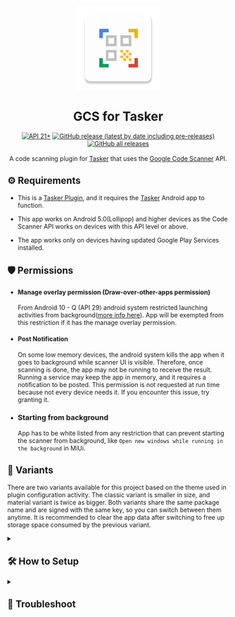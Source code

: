 <div align="center">
<picture>
  <source media="(prefers-color-scheme: dark)" srcset="assets/ic_launcher_dark.png">
  <img alt="" src="app/src/main/res/mipmap-xxxhdpi/ic_launcher.png">
</picture><br>
<h1 align="center">GCS for Tasker</h1>
<a href="https://developer.android.com/tools/releases/platforms#5.0">
<img alt="API 21+" src="https://img.shields.io/badge/API-21%2B-brightgreen.svg?style=for-the-badge&color=FF0000" title="Android 5.0 Lollipop"></a>
<a href="https://github.com/abhishekabhi789/GCS_for_Tasker/releases/latest">
<img alt="GitHub release (latest by date including pre-releases)" src="https://img.shields.io/github/v/release/abhishekabhi789/GCS_for_Tasker?include_prereleases&style=for-the-badge&color=0091EA" title="latest release version"></a>
<a href="https://github.com/abhishekabhi789/GCS_for_Tasker/releases">
<img alt="GitHub all releases" src="https://img.shields.io/github/downloads/abhishekabhi789/GCS_for_Tasker/total?style=for-the-badge&color=00C853" title="Total download count"></a>
<br>
<br>
A code scanning plugin for <a href="https://joaoapps.com/tasker/">Tasker</a> that uses the <a href="https://developers.google.com/ml-kit/vision/barcode-scanning/code-scanner">Google Code Scanner</a> API.
</div>

## :gear: Requirements

- This is a [Tasker Plugin](https://tasker.joaoapps.com/plugins-intro.html), and it requires the [Tasker](https://joaoapps.com/tasker/) Android app to function.

- This app works on Android 5.0(Lollipop) and higher devices as the Code Scanner API works on devices with this API level or above.

- The app works only on devices having updated Google Play Services installed.

## :shield: Permissions

- #### Manage overlay permission (Draw-over-other-apps permission)
  From Android 10 - Q (API 29) android system restricted launching activities from background([more info here](https://developer.android.com/guide/components/activities/background-starts)).
  App will be exempted from this restriction if it has the manage overlay permission.

- #### Post Notification
  On some low memory devices, the android system kills the app when it goes to background while scanner UI is visible.
  Therefore, once scanning is done, the app may not be running to receive the result.
  Running a service may keep the app in memory, and it requires a notification to be posted.
  This permission is not requested at run time because not every device needs it. If you encounter this issue, try granting it.

- ### Starting from background
  App has to be white listed from any restriction that can prevent starting the scanner from background, like `Open new windows while
  running in the background` in MiUi.

## :dna: Variants

There are two variants available for this project based on the theme used in plugin configuration activity.
The classic variant is smaller in size, and material variant is twice as bigger.
Both variants share the same package name and are signed with the same key, so you can switch between them anytime.
It is recommended to clear the app data after switching to free up storage space consumed by the previous variant.

<details><summary>

## :hammer_and_wrench: How to Setup

</summary>
Install this plugin app and Tasker.

#### In Tasker

- For events, select the "Event" option, then choose "Plugin" and select "GCS for Tasker" from the
  list. From there, you can configure the event based on your preferences.

    * **Value filter**: The event will trigger only when the raw value of the scanned code matches the
      value filter. This field supports both simple and regex matching. Use the switch next to
      this field to choose matching method.
    * **Type filter**: The event will trigger only when the qr code type matches any of the type filter.
      Refer [Barcode.BarcodeValueType](https://developers.google.com/android/reference/com/google/mlkit/vision/barcode/common/Barcode.BarcodeValueType)
      for more about code types.
    * **Format filter**: The event will trigger only when the code format matches any of the format
      filter.
      Refer [Barcode.BarcodeFormat](https://developers.google.com/android/reference/com/google/mlkit/vision/barcode/common/Barcode.BarcodeFormat)
      for more about code formats.

  The event will trigger only if all specified filters are satisfied.

- For actions, select "Plugin" from the action list, and then choose "GCS for
  Tasker". Then on the configuration activity you can configure below settings.
 
    * **Format filter**: The code scanner will only detect codes having the chosen format.
    * **Enable auto zoom**: The scanner will try to automatically zoom the camera towards the code.
    * **Allow manual input**: The scanner allows manual input of code value.


#### In GCS for Tasker

After completing the Tasker setup, try to perform a scan.

- If scanner modules are present, you will see the camera opened with the Google Code Scanner UI.
- If scanner modules are absent, you will see a toast message saying "Waiting for the Barcode UI
  module to be downloaded."
    * This download is a background task and is handled by the Google Play Service. You won't be
      notified when the task is completed.

Here's a demo project. Import it from [TaskerNet](https://taskernet.com/shares/?user=AS35m8mVC%2FNlWH31JCTnGHpKVeZk1osEp8V1pFxCq1Ls28Un1RXCw9ZNWWvmpxOebt4WIYFeiZhZKHc%3D&id=Project%3AGCS4T+Example+Project)

The app also initializes a shortcut during the first scan. From this app shortcut, you'll be able to choose a Tasker task related to the scanner for quick access, such as `GCS4T: View History` in the demo project.
</details>

<details><summary>

## :wrench: Troubleshoot

</summary>

#### Scanner module not downloading.

>- Ensure internet connection.
>- Make sure the battery saver is turned off.
>- Update play service if available.
>- Reboot the device.
>
> If problem persists try
>- clearing the data of Google Play Services (:warning: Use caution when deleting)
>- Try upgrading or downgrading Google Play Services.

#### Scanner Action not launching

>- Remove any restriction such as battery saver, background start, draw-over-other-apps, notification and try again.
>- If the issue persists, report it here.

#### Error: Failed to scan code.

> If the scanner returns 'Failed to scan code' error, try clearing the app data of Google Play Service.
> It's a Google Code Scanner module related issue.
</details>
